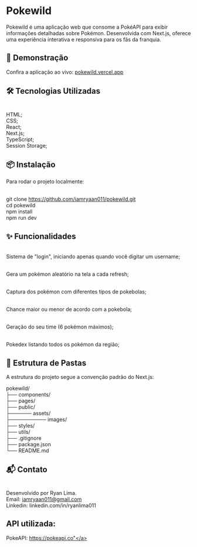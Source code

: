 # Pokewild
Pokewild é uma aplicação web que consome a PokéAPI para exibir informações detalhadas sobre Pokémon. Desenvolvida com Next.js, oferece uma experiência interativa e responsiva para os fãs da franquia.

## 🚀 Demonstração
Confira a aplicação ao vivo: <a href="pokewild.vercel.app">pokewild.vercel.app</a>

## 🛠️ Tecnologias Utilizadas
<br/>HTML;
<br/>CSS;
<br/>React;
<br/>Next.js;
<br/>TypeScript;
<br/>Session Storage;

## 📦 Instalação
Para rodar o projeto localmente:

<br/>git clone https://github.com/iamryaan011/pokewild.git
<br/>cd pokewild
<br/>npm install
<br/>npm run dev

## ✨ Funcionalidades
<br/>Sistema de "login", iniciando apenas quando você digitar um username;

<br/>Gera um pokémon aleatório na tela a cada refresh;

<br/>Captura dos pokémon com diferentes tipos de pokebolas;

<br/>Chance maior ou menor de acordo com a pokebola;

<br/>Geração do seu time (6 pokémon máximos);

<br/>Pokedex listando todos os pokémon da região;

## 📁 Estrutura de Pastas
A estrutura do projeto segue a convenção padrão do Next.js:

pokewild/
<br/>├── components/
<br/>├── pages/
<br/>├── public/
<br/>├────── assets/
<br/>├────────── images/
<br/>├── styles/
<br/>├── utils/
<br/>├── .gitignore
<br/>├── package.json
<br/>└── README.md

## 📬 Contato
<br/>Desenvolvido por Ryan Lima.
<br/>Email: iamryaan011@gmail.com 
<br/>Linkedin: linkedin.com/in/ryanlima011 

## API utilizada:
PokeAPI: <a href="https://pokeapi.co">https://pokeapi.co"</a>



